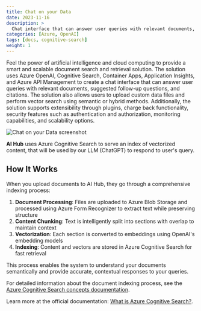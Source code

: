 ```yaml
---
title: Chat on your Data
date: 2023-11-16
description: >
  Chat interface that can answer user queries with relevant documents, suggested follow-up questions, and citations, based on your own data.
categories: [Azure, OpenAI]
tags: [docs, cognitive-search]
weight: 1
---
```


Feel the power of artificial intelligence and cloud computing to provide a smart and scalable document search and retrieval solution. The solution uses Azure OpenAI, Cognitive Search, Container Apps, Application Insights, and Azure API Management to create a chat interface that can answer user queries with relevant documents, suggested follow-up questions, and citations. The solution also allows users to upload custom data files and perform vector search using semantic or hybrid methods. Additionally, the solution supports extensibility through plugins, charge back functionality, security features such as authentication and authorization, monitoring capabilities, and scalability options.

![Chat on your Data screenshot](/aihub/img/chatonyourdata.jpg)

**AI Hub** uses Azure Cognitive Search to serve an index of vectorized content, that will be used by our LLM (ChatGPT) to respond to user's query.

## How It Works

When you upload documents to AI Hub, they go through a comprehensive indexing process:

1. **Document Processing**: Files are uploaded to Azure Blob Storage and processed using Azure Form Recognizer to extract text while preserving structure
2. **Content Chunking**: Text is intelligently split into sections with overlap to maintain context
3. **Vectorization**: Each section is converted to embeddings using OpenAI's embedding models
4. **Indexing**: Content and vectors are stored in Azure Cognitive Search for fast retrieval

This process enables the system to understand your documents semantically and provide accurate, contextual responses to your queries.

For detailed information about the document indexing process, see the [Azure Cognitive Search concepts documentation](/aihub/docs/concepts/azure-cognitive-search/#document-indexing-process).

Learn more at the official documentation: [What is Azure Cognitive Search?](https://learn.microsoft.com/en-us/azure/search/search-what-is-azure-search).
